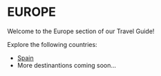 # EUROPE

Welcome to the Europe section of our Travel Guide!

Explore the following countries:
- [Spain](Spain/README.md)
- More destinantions coming soon...
